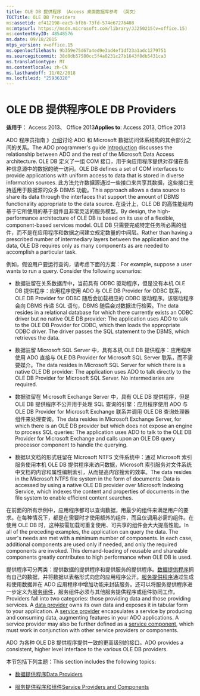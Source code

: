 ```yaml
---
title: OLE DB 提供程序 （Access 桌面数据库参考 （英文）
TOCTitle: OLE DB Providers
ms:assetid: ef412198-eac5-bf86-73fd-574e67276408
ms:mtpsurl: https://msdn.microsoft.com/library/JJ250215(v=office.15)
ms:contentKeyID: 48548576
ms.date: 09/18/2015
mtps_version: v=office.15
ms.openlocfilehash: 9b359e75d67a4ed9e3ad4ef1df23a1adc1279751
ms.sourcegitcommit: 38d0db57580cc5f4a0231c27b1643f8db5431ca3
ms.translationtype: MT
ms.contentlocale: zh-CN
ms.lasthandoff: 11/02/2018
ms.locfileid: "25936320"
---
```

# <a name="ole-db-providers"></a><span data-ttu-id="56785-102">OLE DB 提供程序</span><span class="sxs-lookup"><span data-stu-id="56785-102">OLE DB Providers</span></span>


<span data-ttu-id="56785-103">**适用于**： Access 2013、 Office 2013</span><span class="sxs-lookup"><span data-stu-id="56785-103">**Applies to**: Access 2013, Office 2013</span></span>

<span data-ttu-id="56785-104">ADO 程序员指南 》[介绍](introduction-to-ado-programming.md)讨论 ADO 和 Microsoft 数据访问体系结构的其余部分之间的关系。</span><span class="sxs-lookup"><span data-stu-id="56785-104">The ADO programmer's guide [Introduction](introduction-to-ado-programming.md) discusses the relationship between ADO and the rest of the Microsoft Data Access architecture.</span></span> <span data-ttu-id="56785-105">OLE DB 定义了一组 COM 接口，用于向应用程序提供对存储在各种信息源中的数据的统一访问。</span><span class="sxs-lookup"><span data-stu-id="56785-105">OLE DB defines a set of COM interfaces to provide applications with uniform access to data that is stored in diverse information sources.</span></span> <span data-ttu-id="56785-106">此方法允许数据源通过一些接口来共享其数据，这些接口支持适用于数据源的众多 DBMS 功能。</span><span class="sxs-lookup"><span data-stu-id="56785-106">This approach allows a data source to share its data through the interfaces that support the amount of DBMS functionality appropriate to the data source.</span></span> <span data-ttu-id="56785-107">在设计上，OLE DB 的高性能结构基于它所使用的基于组件且非常灵活的服务模型。</span><span class="sxs-lookup"><span data-stu-id="56785-107">By design, the high-performance architecture of OLE DB is based on its use of a flexible, component-based services model.</span></span> <span data-ttu-id="56785-108">OLE DB 只需要完成特定任务所必需的组件，而不是在应用程序和数据之间建立规定数量的中间层。</span><span class="sxs-lookup"><span data-stu-id="56785-108">Rather than having a prescribed number of intermediary layers between the application and the data, OLE DB requires only as many components as are needed to accomplish a particular task.</span></span>

<span data-ttu-id="56785-p102">例如，假设用户要运行查询，请考虑下面的方案：</span><span class="sxs-lookup"><span data-stu-id="56785-p102">For example, suppose a user wants to run a query. Consider the following scenarios:</span></span>

  - <span data-ttu-id="56785-p103">数据驻留在关系数据库中，当前具有 ODBC 驱动程序，但是没有本机 OLE DB 提供程序：应用程序使用 ADO 与 OLE DB Provider for ODBC 联系，OLE DB Provider for ODBC 随后会加载相应的 ODBC 驱动程序。该驱动程序会向 DBMS 传递 SQL 语句，DBMS 随后会对数据进行检索。</span><span class="sxs-lookup"><span data-stu-id="56785-p103">The data resides in a relational database for which there currently exists an ODBC driver but no native OLE DB provider: The application uses ADO to talk to the OLE DB Provider for ODBC, which then loads the appropriate ODBC driver. The driver passes the SQL statement to the DBMS, which retrieves the data.</span></span>

  - <span data-ttu-id="56785-p104">数据驻留 Microsoft SQL Server 中，具有本机 OLE DB 提供程序：应用程序使用 ADO 直接与 OLE DB Provider for Microsoft SQL Server 联系，而不需要媒介。</span><span class="sxs-lookup"><span data-stu-id="56785-p104">The data resides in Microsoft SQL Server for which there is a native OLE DB provider: The application uses ADO to talk directly to the OLE DB Provider for Microsoft SQL Server. No intermediaries are required.</span></span>

  - <span data-ttu-id="56785-115">数据驻留在 Microsoft Exchange Server 中，具有 OLE DB 提供程序，但是 OLE DB 提供程序不公开用于处理 SQL 查询的引擎：应用程序使用 ADO 与 OLE DB Provider for Microsoft Exchange 联系并调用 OLE DB 查询处理器组件来处理查询。</span><span class="sxs-lookup"><span data-stu-id="56785-115">The data resides in Microsoft Exchange Server, for which there is an OLE DB provider but which does not expose an engine to process SQL queries: The application uses ADO to talk to the OLE DB Provider for Microsoft Exchange and calls upon an OLE DB query processor component to handle the querying.</span></span>

  - <span data-ttu-id="56785-116">数据以文档的形式驻留在 Microsoft NTFS 文件系统中：通过 Microsoft 索引服务使用本机 OLE DB 提供程序来访问数据，Microsoft 索引服务对文件系统中文档的内容和属性编制索引，从而提高内容搜索的效率。</span><span class="sxs-lookup"><span data-stu-id="56785-116">The data resides in the Microsoft NTFS file system in the form of documents: Data is accessed by using a native OLE DB provider over Microsoft Indexing Service, which indexes the content and properties of documents in the file system to enable efficient content searches.</span></span>

<span data-ttu-id="56785-p105">在前面的所有示例中，应用程序都可以查询数据，用最少的组件来满足用户的要求。在每种情况下，都是在需要时才使用额外的组件，而且仅调用必需的组件。在使用 OLE DB 时，这种按需加载可重复使用、可共享的组件会大大提高性能。</span><span class="sxs-lookup"><span data-stu-id="56785-p105">In all of the preceding examples, the application can query the data. The user's needs are met with a minimum number of components. In each case, additional components are used only if needed, and only the required components are invoked. This demand-loading of reusable and shareable components greatly contributes to high performance when OLE DB is used.</span></span>

<span data-ttu-id="56785-p106">提供程序可分两类：提供数据的提供程序和提供服务的提供程序。[数据提供程序](data-providers.md)拥有自己的数据，并将数据以表格形式向您的应用程序公开。[服务提供程序](service-providers-and-components.md)通过生成和使用数据并在 ADO 应用程序中增加功能来封装服务。还可以将服务提供程序进一步定义为[服务组件](service-providers-and-components.md)，服务组件必须与其他服务提供程序或组件协同工作。</span><span class="sxs-lookup"><span data-stu-id="56785-p106">Providers fall into two categories: those providing data and those providing services. A [data provider](data-providers.md) owns its own data and exposes it in tabular form to your application. A [service provider](service-providers-and-components.md) encapsulates a service by producing and consuming data, augmenting features in your ADO applications. A service provider may also be further defined as a [service component](service-providers-and-components.md), which must work in conjunction with other service providers or components.</span></span>

<span data-ttu-id="56785-125">ADO 为各种 OLE DB 提供程序提供一致的更高级别的接口。</span><span class="sxs-lookup"><span data-stu-id="56785-125">ADO provides a consistent, higher level interface to the various OLE DB providers.</span></span>

<span data-ttu-id="56785-126">本节包括下列主题：</span><span class="sxs-lookup"><span data-stu-id="56785-126">This section includes the following topics:</span></span>

- [<span data-ttu-id="56785-127">数据提供程序</span><span class="sxs-lookup"><span data-stu-id="56785-127">Data Providers</span></span>](data-providers.md)

- [<span data-ttu-id="56785-128">服务提供程序和组件</span><span class="sxs-lookup"><span data-stu-id="56785-128">Service Providers and Components</span></span>](service-providers-and-components.md)